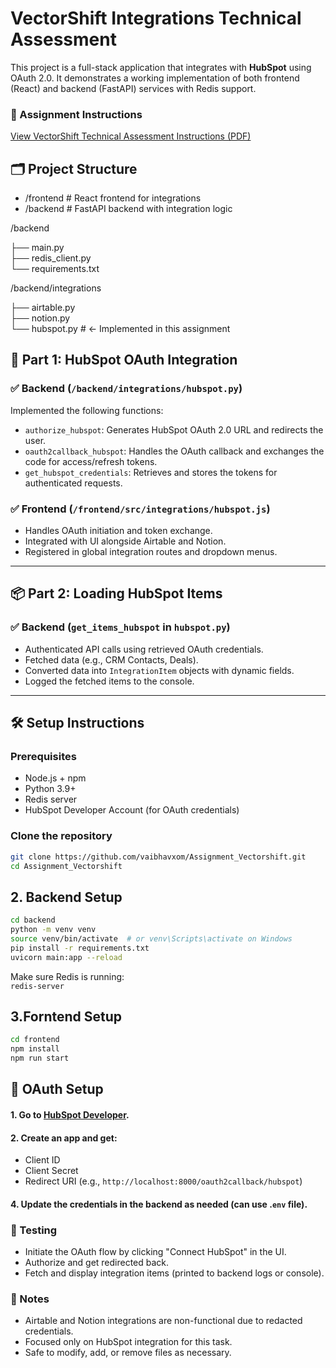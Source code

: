 # VectorShift Integrations Technical Assessment

This project is a full-stack application that integrates with **HubSpot** using OAuth 2.0. It demonstrates a working implementation of both frontend (React) and backend (FastAPI) services with Redis support.  

### 📄 Assignment Instructions

[View VectorShift Technical Assessment Instructions (PDF)](./integrations_technical_assessment/VectorShift%20-%20Integrations%20Technical%20Assessment%20Instructions.pdf)




## 🗂️ Project Structure

- /frontend # React frontend for integrations  
- /backend # FastAPI backend with integration logic

/backend  

├── main.py  
├── redis_client.py  
└── requirements.txt  

/backend/integrations

├── airtable.py  
├── notion.py  
└── hubspot.py # <- Implemented in this assignment  


## 🚀 Part 1: HubSpot OAuth Integration

### ✅ Backend (`/backend/integrations/hubspot.py`)
Implemented the following functions:
- `authorize_hubspot`: Generates HubSpot OAuth 2.0 URL and redirects the user.
- `oauth2callback_hubspot`: Handles the OAuth callback and exchanges the code for access/refresh tokens.
- `get_hubspot_credentials`: Retrieves and stores the tokens for authenticated requests.

### ✅ Frontend (`/frontend/src/integrations/hubspot.js`)
- Handles OAuth initiation and token exchange.
- Integrated with UI alongside Airtable and Notion.
- Registered in global integration routes and dropdown menus.

---

## 📦 Part 2: Loading HubSpot Items

### ✅ Backend (`get_items_hubspot` in `hubspot.py`)
- Authenticated API calls using retrieved OAuth credentials.
- Fetched data (e.g., CRM Contacts, Deals).
- Converted data into `IntegrationItem` objects with dynamic fields.
- Logged the fetched items to the console.

---

## 🛠️ Setup Instructions

### Prerequisites
- Node.js + npm
- Python 3.9+
- Redis server
- HubSpot Developer Account (for OAuth credentials)

### Clone the repository
```bash
git clone https://github.com/vaibhavxom/Assignment_Vectorshift.git
cd Assignment_Vectorshift
```

## 2. Backend Setup  
```bash  
cd backend  
python -m venv venv  
source venv/bin/activate  # or venv\Scripts\activate on Windows  
pip install -r requirements.txt  
uvicorn main:app --reload
```
  
Make sure Redis is running:  
``redis-server``  
## 3.Forntend Setup
```bash
cd frontend
npm install
npm run start
```

## 🔐 OAuth Setup
  
#### 1. Go to [HubSpot Developer](https://developers.hubspot.com/).

#### 2. Create an app and get:  
  - Client ID  
  - Client Secret  
  - Redirect URI (e.g., `http://localhost:8000/oauth2callback/hubspot`)

#### 4. Update the credentials in the backend as needed (can use .`env` file).  

### 🧪 Testing

- Initiate the OAuth flow by clicking "Connect HubSpot" in the UI.
- Authorize and get redirected back.
- Fetch and display integration items (printed to backend logs or console).

### 📄 Notes
- Airtable and Notion integrations are non-functional due to redacted credentials.
- Focused only on HubSpot integration for this task.
- Safe to modify, add, or remove files as necessary.




